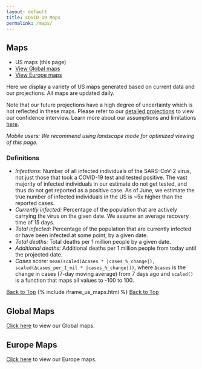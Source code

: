 ```yaml
---
layout: default
title: COVID-19 Maps
permalink: /maps/
---
```


## Maps

* US maps (this page)
* [View Global maps](/maps-global)
* [View Europe maps](/maps-europe)

Here we display a variety of US maps generated based on current data and our projections. All maps are updated daily.

Note that our future projections have a high degree of uncertainty which is not reflected in these maps. Please refer to our [detailed projections](/#view-projections) to view our confidence interview. Learn more about our assumptions and limitations [here](/about/#assumptions).

*Mobile users: We recommend using landscape mode for optimized viewing of this page.*

### Definitions
- *Infections:* Number of all infected individuals of the SARS-CoV-2 virus, not just those that took a COVID-19 test and tested positive. The vast majority of infected individuals in our estimate do not get tested, and thus do not get reported as a positive case. As of June, we estimate the true number of infected individuals in the US is ~5x higher than the reported cases.
- *Currently infected:* Percentage of the population that are actively carrying the virus on the given date. We assume an average recovery time of 15 days.
- *Total infected:* Percentage of the population that are currently infected or have been infected at some point, by a given date.
- *Total deaths:* Total deaths per 1 million people by a given date.
- *Additional deaths:* Additional deaths per 1 million people from today until the projected date.
- *Cases score:* `mean(scaled(Δcases * |cases_%_change|), scaled(Δcases_per_1_mil * |cases_%_change|))`, where `Δcases` is the change in cases (7-day moving average) from 7 days ago and `scaled()` is a function that maps all values to -100 to 100.

[Back to Top](#top)
{% include iframe_us_maps.html %}
[Back to Top](#top)

## Global Maps

[Click here](/maps-global) to view our Global maps.

## Europe Maps

[Click here](/maps-europe) to view our Europe maps.
